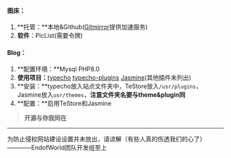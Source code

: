 #### 图床：

1.  **托管：**本地&Github([Gitmirror](https://gitmirror.com)提供加速服务)
2.  **软件**：PicList(需要令牌)



#### **Blog**：

1.  **配置环境：**Mysql  PHP8.0
2.  **使用项目：**[typecho](https://github.com/typecho/typecho)  [typecho-plugins](https://github.com/typecho-fans/plugins)  [Jasmine](https://gitee.com/LiaoChunping/Jasmine)(其他插件未列出)
3.  **安装：**typecho放入站点文件夹中，TeStore放入`/usr/plugins`，Jasmine放入`usr/themes`，**注意文件夹名要与theme&plugin同**
4.  **配置：**启用TeStore和Jasmine



> **开源与你我同在**

-----

为防止侵权网站建设设置并未放出，请谅解（有些人真的伤透我们的心了）                                       ————EndofWorld团队开发组至上


